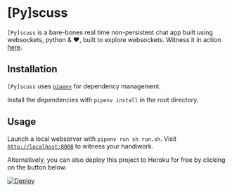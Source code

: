 # [Py]scuss

`[Py]scuss` is a bare-bones real time non-persistent chat app built using websockets, python & :heart:, built to explore websockets. Witness it in action [here](https://pyscuss.herokuapp.com/). 

## Installation

`[Py]scuss` uses [`pipenv`](https://github.com/pypa/pipenv) for dependency management.

Install the dependencies with `pipenv install` in the root directory.

## Usage

Launch a local webserver with `pipenv run sh run.sh`. Visit [`http://localhost:8000`](http://localhost:8000) to witness your handiwork.

Alternatively, you can also deploy this project to Heroku for free by clicking on the button below.

[![Deploy](https://www.herokucdn.com/deploy/button.svg)](https://heroku.com/deploy?template=https://github.com/Sayan98/pyscuss)
